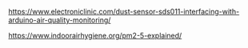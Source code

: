 https://www.electroniclinic.com/dust-sensor-sds011-interfacing-with-arduino-air-quality-monitoring/


https://www.indoorairhygiene.org/pm2-5-explained/